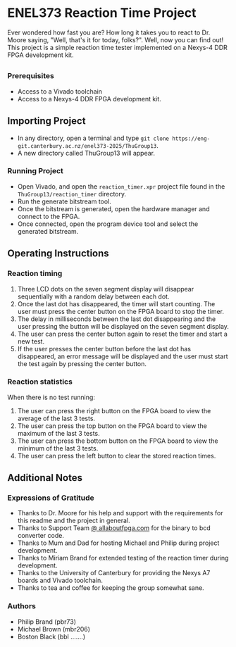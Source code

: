 # ENEL373 Reaction Time Project

Ever wondered how fast you are? How long it takes you to react to Dr. Moore saying, "Well, that's it for today, folks?". Well, now you can find out! This project is a simple reaction time tester implemented on a Nexys-4 DDR FPGA development kit.

##

### Prerequisites

- Access to a Vivado toolchain
- Access to a Nexys-4 DDR FPGA development kit.

## Importing Project

- In any directory, open a terminal and type `git clone https://eng-git.canterbury.ac.nz/enel373-2025/ThuGroup13`.
- A new directory called ThuGroup13 will appear.

### Running Project

- Open Vivado, and open the `reaction_timer.xpr` project file found in the `ThuGroup13/reaction_timer` directory.
- Run the generate bitstream tool.
- Once the bitstream is generated, open the hardware manager and connect to the FPGA.
- Once connected, open the program device tool and select the generated bitstream.

## Operating Instructions

### Reaction timing

1. Three LCD dots on the seven segment display will disappear sequentially with a random delay between each dot.
2. Once the last dot has disappeared, the timer will start counting. The user must press the center button on the FPGA board to stop the timer.
3. The delay in milliseconds between the last dot disappearing and the user pressing the button will be displayed on the seven segment display.
4. The user can press the center button again to reset the timer and start a new test.
5. If the user presses the center button before the last dot has disappeared, an error message will be displayed and the user must start the test again by pressing the center button.

### Reaction statistics

When there is no test running:
1. The user can press the right button on the FPGA board to view the average of the last 3 tests.
2. The user can press the top button on the FPGA board to view the maximum of the last 3 tests.
3. The user can press the bottom button on the FPGA board to view the minimum of the last 3 tests.
4. The user can press the left button to clear the stored reaction times.

## Additional Notes

### Expressions of Gratitude

- Thanks to Dr. Moore for his help and support with the requirements for this readme and the project in general.
- Thanks to Support Team [@ allaboutfpga.com](https://allaboutfpga.com/vhdl-code-for-binary-to-bcd-converter/) for the binary to bcd converter code.
- Thanks to Mum and Dad for hosting Michael and Philip during project development.
- Thanks to Miriam Brand for extended testing of the reaction timer during development.
- Thanks to the University of Canterbury for providing the Nexys A7 boards and Vivado toolchain.
- Thanks to tea and coffee for keeping the group somewhat sane.

### Authors

- Philip Brand (pbr73)
- Michael Brown (mbr206)
- Boston Black (bbl .......)

